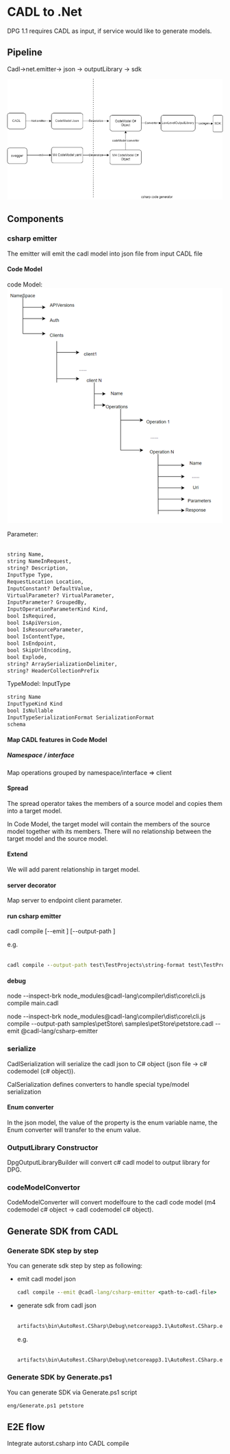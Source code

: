# CADL to .Net

DPG 1.1 requires CADL as input, if service would like to generate models.

## Pipeline

Cadl->net.emitter-> json -> outputLibrary -> sdk

![E2E flow](flow.png)

## Components

### csharp emitter

The emitter will emit the cadl model into json file from input CADL file

#### Code Model

code Model:
![Model](codemodel.png)

Parameter:

``` code

string Name,
string NameInRequest,
string? Description,
InputType Type,
RequestLocation Location,
InputConstant? DefaultValue,
VirtualParameter? VirtualParameter,
InputParameter? GroupedBy,
InputOperationParameterKind Kind,
bool IsRequired,
bool IsApiVersion,
bool IsResourceParameter,
bool IsContentType,
bool IsEndpoint,
bool SkipUrlEncoding,
bool Explode,
string? ArraySerializationDelimiter,
string? HeaderCollectionPrefix
```

TypeModel: InputType

```code
string Name
InputTypeKind Kind
bool IsNullable
InputTypeSerializationFormat SerializationFormat
schema
```

#### Map CADL features in Code Model

##### Namespace / interface

Map operations grouped by namespace/interface => client

#### Spread

The spread operator takes the members of a source model and copies them into a target model.

In Code Model, the target model will contain the members of the source model together with its members. There will no relationship between the target model and the source model.

#### Extend

We will add parent relationship in target model.

#### server decorator

Map server to endpoint client parameter.

#### run csharp emitter

cadl compile [--emit <csharp-emitter>] [--output-path <outputDirectory>] <cadl-file-path>

e.g.

```cmd

cadl compile --output-path test\TestProjects\string-format test\TestProjects\string-format\string-format.cadl --emit @cadl-lang/csharp-emitter
```

#### debug

node --inspect-brk node_modules\@cadl-lang\compiler\dist\core\cli.js compile main.cadl

node --inspect-brk node_modules\@cadl-lang\compiler\dist\core\cli.js compile --output-path samples\petStore\ samples\petStore\petstore.cadl --emit @cadl-lang/csharp-emitter

### serialize

CadlSerialization will serialize the cadl json to C# object (json file -> c# codemodel (c# object)).

CalSerialization defines converters to handle special type/model serialization

#### Enum converter

In the json model, the value of the property is the enum variable name, the Enum converter will transfer to the enum value.

### OutputLibrary Constructor
DpgOutputLibraryBuilder will convert c# cadl model to output library for DPG.

### codeModelConvertor

CodeModelConverter will convert modelfoure to the cadl code model (m4 codemodel c# object -> cadl codemodel c# object).

## Generate SDK from CADL

### Generate SDK step by step
You can generate sdk step by step as following: 
- emit cadl model json
  
    ```cmd
    cadl compile --emit @cadl-lang/csharp-emitter <path-to-cadl-file>
    ```

- generate sdk from cadl json
  
  ```cmd

  artifacts\bin\AutoRest.CSharp\Debug\netcoreapp3.1\AutoRest.CSharp.exe --standalone <path-to-cadl-file-directory>
  ```

  e.g.

  ```cmd

  artifacts\bin\AutoRest.CSharp\Debug\netcoreapp3.1\AutoRest.CSharp.exe --standalone test\TestProjectsCadl\petstore
  ```

### Generate SDK by Generate.ps1

You can generate SDK via Generate.ps1 script

```cmd
eng/Generate.ps1 petstore
```

## E2E flow
Integrate autorst.csharp into CADL compile